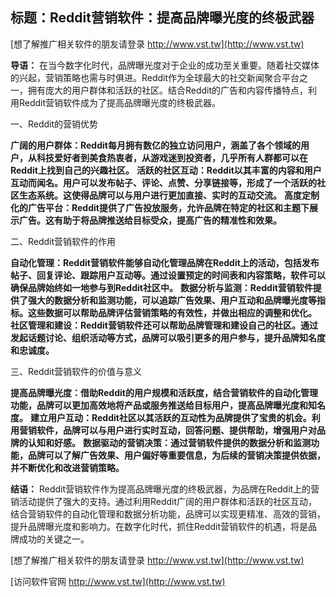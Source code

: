 ## **标题：Reddit营销软件：提高品牌曝光度的终极武器**

[想了解推广相关软件的朋友请登录 http://www.vst.tw](http://www.vst.tw)

**导语：**
在当今数字化时代，品牌曝光度对于企业的成功至关重要。随着社交媒体的兴起，营销策略也需与时俱进。Reddit作为全球最大的社交新闻聚合平台之一，拥有庞大的用户群体和活跃的社区。结合Reddit的广告和内容传播特点，利用Reddit营销软件成为了提高品牌曝光度的终极武器。

一、Reddit的营销优势

**广阔的用户群体：Reddit每月拥有数亿的独立访问用户，涵盖了各个领域的用户，从科技爱好者到美食热衷者，从游戏迷到投资者，几乎所有人群都可以在Reddit上找到自己的兴趣社区。**
**活跃的社区互动：Reddit以其丰富的内容和用户互动而闻名。用户可以发布帖子、评论、点赞、分享链接等，形成了一个活跃的社区生态系统。这使得品牌可以与用户进行更加直接、实时的互动交流。**
**高度定制化的广告平台：Reddit提供了广告投放服务，允许品牌在特定的社区和主题下展示广告。这有助于将品牌推送给目标受众，提高广告的精准性和效果。**

二、Reddit营销软件的作用

**自动化管理：Reddit营销软件能够自动化管理品牌在Reddit上的活动，包括发布帖子、回复评论、跟踪用户互动等。通过设置预定的时间表和内容策略，软件可以确保品牌始终如一地参与到Reddit社区中。**
**数据分析与监测：Reddit营销软件提供了强大的数据分析和监测功能，可以追踪广告效果、用户互动和品牌曝光度等指标。这些数据可以帮助品牌评估营销策略的有效性，并做出相应的调整和优化。**
**社区管理和建设：Reddit营销软件还可以帮助品牌管理和建设自己的社区。通过发起话题讨论、组织活动等方式，品牌可以吸引更多的用户参与，提升品牌知名度和忠诚度。**

三、Reddit营销软件的价值与意义

**提高品牌曝光度：借助Reddit的用户规模和活跃度，结合营销软件的自动化管理功能，品牌可以更加高效地将产品或服务推送给目标用户，提高品牌曝光度和知名度。**
**建立用户互动：Reddit社区以其活跃的互动性为品牌提供了宝贵的机会。利用营销软件，品牌可以与用户进行实时互动，回答问题、提供帮助，增强用户对品牌的认知和好感。**
**数据驱动的营销决策：通过营销软件提供的数据分析和监测功能，品牌可以了解广告效果、用户偏好等重要信息，为后续的营销决策提供依据，并不断优化和改进营销策略。**

**结语：**
Reddit营销软件作为提高品牌曝光度的终极武器，为品牌在Reddit上的营销活动提供了强大的支持。通过利用Reddit广阔的用户群体和活跃的社区互动，结合营销软件的自动化管理和数据分析功能，品牌可以实现更精准、高效的营销，提升品牌曝光度和影响力。在数字化时代，抓住Reddit营销软件的机遇，将是品牌成功的关键之一。

[想了解推广相关软件的朋友请登录 http://www.vst.tw](http://www.vst.tw)


[访问软件官网 http://www.vst.tw](http://www.vst.tw)
